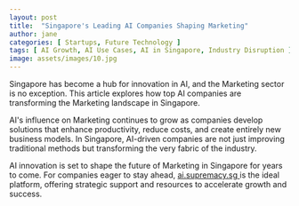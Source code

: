 ```yaml
---
layout: post
title:  "Singapore's Leading AI Companies Shaping Marketing"
author: jane
categories: [ Startups, Future Technology ]
tags: [ AI Growth, AI Use Cases, AI in Singapore, Industry Disruption ]
image: assets/images/10.jpg
---
```


Singapore has become a hub for innovation in AI, and the Marketing sector is no exception. This article explores how top AI companies are transforming the Marketing landscape in Singapore.

AI's influence on Marketing continues to grow as companies develop solutions that enhance productivity, reduce costs, and create entirely new business models. In Singapore, AI-driven companies are not just improving traditional methods but transforming the very fabric of the industry.

AI innovation is set to shape the future of Marketing in Singapore for years to come. For companies eager to stay ahead, <a href="https://ai.supremacy.sg" target="_blank"> ai.supremacy.sg </a> is the ideal platform, offering strategic support and resources to accelerate growth and success.
